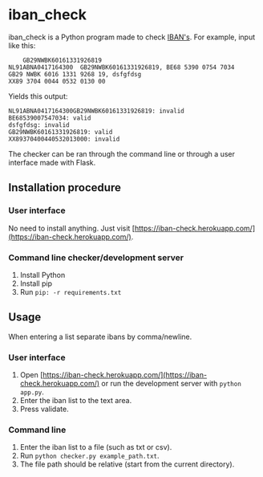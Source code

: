 # iban_check

iban_check is a Python program made to check [IBAN's](https://en.wikipedia.org/wiki/International_Bank_Account_Number). For example, input like this:
```
	GB29NWBK60161331926819
NL91ABNA0417164300	GB29NWBK60161331926819, BE68 5390 0754 7034
GB29 NWBK 6016 1331 9268 19, dsfgfdsg
XX89 3704 0044 0532 0130 00
```
Yields this output:
```
NL91ABNA0417164300GB29NWBK60161331926819: invalid
BE68539007547034: valid
dsfgfdsg: invalid
GB29NWBK60161331926819: valid
XX89370400440532013000: invalid
```

The checker can be ran through the command line or through a user interface made with Flask.

## Installation procedure
### User interface
No need to install anything. Just visit [https://iban-check.herokuapp.com/](https://iban-check.herokuapp.com/).
### Command line checker/development server
1. Install Python
2. Install pip
3. Run `pip: -r requirements.txt`

## Usage
When entering a list separate ibans by comma/newline.
### User interface
1. Open [https://iban-check.herokuapp.com/](https://iban-check.herokuapp.com/) or run the development server with `python app.py`.
2. Enter the iban list to the text area.
3. Press validate.
### Command line
1. Enter the iban list to a file (such as txt or csv).
2. Run `python checker.py example_path.txt`.
3. The file path should be relative (start from the current directory).